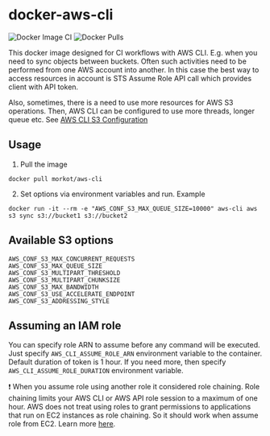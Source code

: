 # docker-aws-cli

![Docker Image CI](https://github.com/morkot/docker-aws-cli/workflows/Docker%20Image%20CI/badge.svg)
![Docker Pulls](https://img.shields.io/docker/pulls/morkot/aws-cli)

This docker image designed for CI workflows with AWS CLI. E.g. when you need to sync objects between
buckets. Often such activities need to be performed from one AWS account into another. In this case
the best way to access resources in account is STS Assume Role API call which provides client with
API token. 

Also, sometimes, there is a need to use more resources for AWS S3 operations. Then, AWS CLI can be
configured to use more threads, longer queue etc. See [AWS CLI S3
Configuration](https://docs.aws.amazon.com/cli/latest/topic/s3-config.html#aws-cli-s3-configuration)

## Usage

1. Pull the image

```shell
docker pull morkot/aws-cli
```

2. Set options via environment variables and run. Example

```shell
docker run -it --rm -e "AWS_CONF_S3_MAX_QUEUE_SIZE=10000" aws-cli aws s3 sync s3://bucket1 s3://bucket2
```

## Available S3 options

```shell
AWS_CONF_S3_MAX_CONCURRENT_REQUESTS 
AWS_CONF_S3_MAX_QUEUE_SIZE
AWS_CONF_S3_MULTIPART_THRESHOLD
AWS_CONF_S3_MULTIPART_CHUNKSIZE
AWS_CONF_S3_MAX_BANDWIDTH
AWS_CONF_S3_USE_ACCELERATE_ENDPOINT
AWS_CONF_S3_ADDRESSING_STYLE
```


## Assuming an IAM role

You can specify role ARN to assume before any command will be executed. Just specify
`AWS_CLI_ASSUME_ROLE_ARN` environment variable to the container. Default duration of token is 1
hour. If you need more, then specify `AWS_CLI_ASSUME_ROLE_DURATION` environment variable.

:exclamation: When you assume role using another role it considered role chaining. Role chaining
limits your AWS CLI or AWS API role session to a maximum of one hour. AWS does not treat using roles
to grant permissions to applications that run on EC2 instances as role chaining. So it should work
when assume role from EC2. Learn more
[here](https://docs.aws.amazon.com/IAM/latest/UserGuide/id_roles_terms-and-concepts.html).
